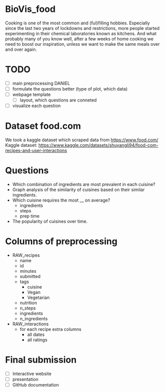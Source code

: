 # BioVis_food

Cooking is one of the most common and (ful)filling hobbies. Especially since the last two years
of lockdowns and restrictions, more people started experimenting in their chemical laboratories
known as kitchens. And what probably many of you know well, after a few weeks of home cooking we need to boost our inspiration, unless we want to make the same meals over and over again.

# TODO
- [ ] main preprocessing DANIEL
- [ ] formulate the questions better (type of plot, which data)
- [ ] webpage template
  - [ ] layout, which questions are conneted 
- [ ] visualize each question

# Dataset food.com
We took a kaggle dataset which scraped data from https://www.food.com/
Kaggle dataset: https://www.kaggle.com/datasets/shuyangli94/food-com-recipes-and-user-interactions

# Questions
- Which combination of ingredients are most prevalent in each cuisine?
- Graph analysis of the similarity of cuisines based on their similar ingredients.
- Which cuisine requires the most __ on average?
  - ingredients
  - steps
  - prep time
- The popularity of cuisines over time.

# Columns of preprocessing
- RAW_recipes
  - name
  - id
  - minutes
  - submitted
  - tags
    - cuisine
    - Vegan
    - Vegetarian
  - nutrition
  - n_steps
  - ingredients
  - n_ingredients
- RAW_interactions
  - for each recipe extra columns
    - all dates
    - all ratings

# Final submission
- [ ] Interactive website
- [ ] presentation
- [ ] GitHub documentation

